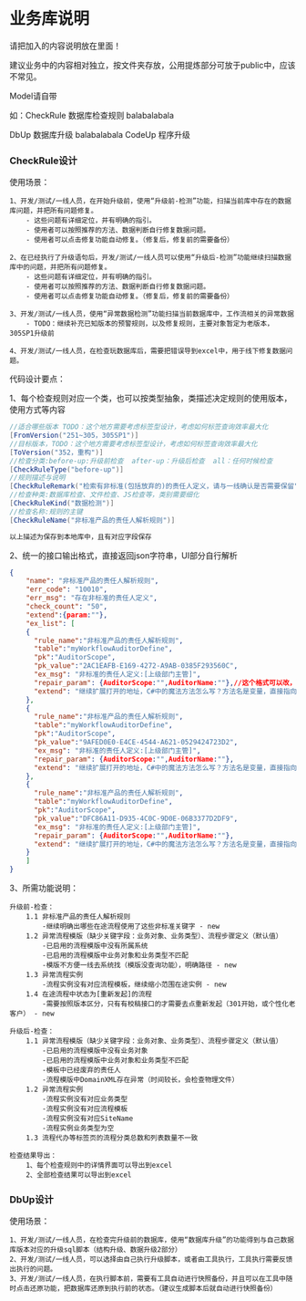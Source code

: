 ﻿# 业务库说明
请把加入的内容说明放在里面！

建议业务中的内容相对独立，按文件夹存放，公用提炼部分可放于public中，应该不常见。

Model请自带

如：CheckRule 数据库检查规则  balabalabala

DbUp 数据库升级 balabalabala
CodeUp 程序升级




### CheckRule设计
使用场景：
     
    1、开发/测试/一线人员，在开始升级前，使用“升级前-检测”功能，扫描当前库中存在的数据库问题，并把所有问题修复。
        - 这些问题有详细定位，并有明确的指引。
        - 使用者可以按照推荐的方法、数据判断自行修复数据问题。
        - 使用者可以点击修复功能自动修复。（修复后，修复前的需要备份）
        
    2、在已经执行了升级语句后，开发/测试/一线人员可以使用“升级后-检测”功能继续扫描数据库中的问题，并把所有问题修复。
        - 这些问题有详细定位，并有明确的指引。
        - 使用者可以按照推荐的方法、数据判断自行修复数据问题。
        - 使用者可以点击修复功能自动修复。（修复后，修复前的需要备份）

    3、开发/测试/一线人员，使用“异常数据检测”功能扫描当前数据库中，工作流相关的异常数据
        - TODO：继续补充已知版本的预警规则，以及修复规则，主要对象暂定为老版本，305SP1升级前

    4、开发/测试/一线人员，在检查玩数据库后，需要把错误导到excel中，用于线下修复数据问题。

代码设计要点：

1、每个检查规则对应一个类，也可以按类型抽象，类描述决定规则的使用版本，使用方式等内容
````C#  描述
//适合哪些版本 TODO：这个地方需要考虑标签型设计，考虑如何标签查询效率最大化
[FromVersion("251~305，305SP1")]
//目标版本，TODO：这个地方需要考虑标签型设计，考虑如何标签查询效率最大化
[ToVersion("352，重构")]     
//检查分类:before-up:升级前检查  after-up：升级后检查  all：任何时候检查   
[CheckRuleType("before-up")]   
//规则描述与说明     
[CheckRuleRemark("检索有非标准(包括放弃的)的责任人定义，请与一线确认是否需要保留")]
//检查种类:数据库检查、文件检查、JS检查等，类别需要细化
[CheckRuleKind("数据检测")]
//检查名称:规则的主键
[CheckRuleName("非标准产品的责任人解析规则")]

以上描述为保存到本地库中，且有对应字段保存
````

2、统一的接口输出格式，直接返回json字符串，UI部分自行解析
````json
{
    "name": "非标准产品的责任人解析规则",
    "err_code": "10010",
    "err_msg": "存在非标准的责任人定义",
    "check_count": "50",
    "extend":{param:""},
    "ex_list": [
    {
      "rule_name":"非标准产品的责任人解析规则",
      "table":"myWorkflowAuditorDefine",
      "pk":"AuditorScope",
      "pk_value":"2AC1EAFB-E169-4272-A9AB-0385F293560C",
      "ex_msg": "非标准的责任人定义:[上级部门主管]",
      "repair_param": {AuditorScope:"",AuditorName:""},//这个格式可以改，直接用key-value写，毕竟匿名json
      "extend": "继续扩展打开的地址，C#中的魔法方法怎么写？方法名是变量，直接指向方法"
    },
    {
      "rule_name":"非标准产品的责任人解析规则",
      "table":"myWorkflowAuditorDefine",
      "pk":"AuditorScope",
      "pk_value":"9AFED0E0-E4CE-4544-A621-0529424723D2",
      "ex_msg": "非标准的责任人定义:[上级部门主管]",
      "repair_param": {AuditorScope:"",AuditorName:""},
      "extend": "继续扩展打开的地址，C#中的魔法方法怎么写？方法名是变量，直接指向方法"
    },
    {
      "rule_name":"非标准产品的责任人解析规则",
      "table":"myWorkflowAuditorDefine",
      "pk":"AuditorScope",
      "pk_value":"DFC86A11-D935-4C0C-9D0E-06B3377D2DF9",
      "ex_msg": "非标准的责任人定义:[上级部门主管]",
      "repair_param": {AuditorScope:"",AuditorName:""},
      "extend": "继续扩展打开的地址，C#中的魔法方法怎么写？方法名是变量，直接指向方法"
    }
    ]
}
````

3、所需功能说明：

    升级前-检查：
        1.1 非标准产品的责任人解析规则
            -继续明确出哪些在途流程使用了这些非标准关键字 - new
        1.2 异常流程模版（缺少关键字段：业务对象、业务类型）、流程步骤定义（默认值）
            -已启用的流程模版中没有所属系统
            -已启用的流程模版中业务对象和业务类型不匹配
            -模版不方便一线去系统找（模版没查询功能），明确路径 - new
        1.3 异常流程实例
            -流程实例没有对应流程模板，继续缩小范围在途实例 - new
        1.4 在途流程中状态为[重新发起]的流程   
            -需要按照版本区分，只有有校稿接口的才需要去点重新发起（301开始，或个性化老客户） - new

    升级后-检查：
        1.1 异常流程模版（缺少关键字段：业务对象、业务类型）、流程步骤定义（默认值）
            -已启用的流程模版中没有业务对象
            -已启用的流程模版中业务对象和业务类型不匹配
            -模板中已经废弃的责任人
            -流程模版中DomainXML存在异常（时间较长，会检查物理文件）
        1.2 异常流程实例
            -流程实例没有对应业务类型
            -流程实例没有对应流程模板
            -流程实例没有对应SiteName
            -流程实例业务类型为空
        1.3 流程代办等标签页的流程分类总数和列表数量不一致

    检查结果导出：
        1、每个检查规则中的详情界面可以导出到excel
        2、全部检查结果可以导出到excel

### DbUp设计

使用场景：

    1、开发/测试/一线人员，在检查完升级前的数据库，使用“数据库升级”的功能得到与自己数据库版本对应的升级sql脚本（结构升级、数据升级2部分）
    2、开发/测试/一线人员，可以选择由自己执行升级脚本，或者由工具执行，工具执行需要反馈出执行的问题。
    3、开发/测试/一线人员，在执行脚本前，需要有工具自动进行快照备份，并且可以在工具中随时点击还原功能，把数据库还原到执行前的状态。（建议生成脚本后就自动进行快照备份）

